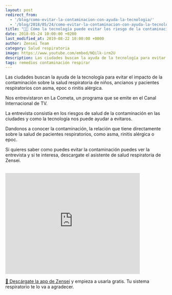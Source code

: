 ```yaml
---
layout: post
redirect_from: 
  - '/blog/como-evitar-la-contaminacion-con-ayuda-la-tecnologia/'
  - '/blog/2018/05/24/como-evitar-la-contaminacion-con-ayuda-la-tecnologia/'
title: "🌆📱 Cómo la tecnología puede evitar los riesgo de la contaminación sobre la salud respiratoria"
date: 2018-05-24 10:00:00 +0200
last_modified_at: 2019-08-22 10:00:00 +0000
author: Zensei Team
category: Salud respiratoria
image: https://www.youtube.com/embed/NQilk-irm2U
description: Las ciudades buscan la ayuda de la tecnología para evitar el impacto de la contaminación sobre la salud respiratoria de niños, ancianos y pacientes respiratorios con asma, epoc...
tags: remedios contaminación respirar
---
```


Las ciudades buscan la ayuda de la tecnología para evitar el impacto de la contaminación sobre la salud respiratoria de niños, ancianos y pacientes respiratorios con asma, epoc o rinitis alérgica.

Nos entrevistaron en La Cometa, un programa que se emite en el Canal Internacional de TV.

La entrevista consistía en los riesgos de salud de la contaminación en las ciudades y como la tecnología nos puede ayudar a evitaros.

Dandonos a conocer la contaminación, la relación que tiene directamente sobre la salud de pacientes respiratorios, como asma, rinitis alérgica o epoc. 

Si quieres saber como puedes evitar la contaminación puedes ver la entrevista y si te interesa, descargate el asistente de salud respiratoria de Zensei. 

<br>
<iframe class="center-image" width="420" height="315" src="https://www.youtube.com/embed/NQilk-irm2U" frameborder="0" allow="autoplay; encrypted-media" allowfullscreen></iframe>
<br>

[📱 Descárgate la app de Zensei](https://zenseiapp.com) y empieza a usarla gratis. Tu sistema respiratorio te lo va a agradecer.
